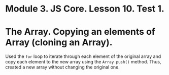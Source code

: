 # Module 3. JS Core. Lesson 10. Test 1.

# The Array. Copying an elements of Array (cloning an Array).

Used the `for` loop to iterate through each element of the original array and copy each element to the new array using the `Array push()` method. Thus, created a new array without changing the original one.
